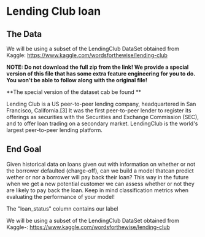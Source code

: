 # Lending Club loan


## The Data

We will be using a subset of the LendingClub DataSet obtained from Kaggle: https://www.kaggle.com/wordsforthewise/lending-club

**NOTE: Do not download the full zip from the link! We provide a special version of this file that has some extra feature engineering for you to do. You won't be able to follow along with the original file!**

**The special version of the dataset cab be found **

Lending Club is a US peer-to-peer lending company, headquartered in San Francisco, California.[3] It was the first peer-to-peer lender to register its offerings as securities with the Securities and Exchange Commission (SEC), and to offer loan trading on a secondary market. LendingClub is the world's largest peer-to-peer lending platform.

## End Goal

Given historical data on loans given out with information on whether or not the borrower defaulted (charge-off), can we build a model thatcan predict wether or nor a borrower will pay back their loan? This way in the future when we get a new potential customer we can assess whether or not they are likely to pay back the loan. Keep in mind classification metrics when evaluating the performance of your model!

The "loan_status" column contains our label

We will be using a subset of the LendingClub DataSet obtained from Kaggle-: https://www.kaggle.com/wordsforthewise/lending-club

